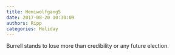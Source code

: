 ```yaml
---
title: Hemiwolfgang5
date: 2017-08-20 10:30:09
authors: Ripp
categories: Holiday
---
```


 Burrell stands to lose more than credibility or any future election.